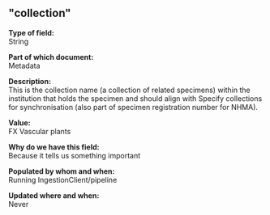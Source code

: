 ## "collection"

**Type of field:**  
String  

**Part of which document:**  
Metadata

**Description:**  
This is the collection name (a collection of related specimens) within the institution that holds the specimen and should align with Specify collections for synchronisation (also part of specimen registration number for NHMA).

**Value:**  
FX Vascular plants

**Why do we have this field:**  
Because it tells us something important  

**Populated by whom and when:**  
Running IngestionClient/pipeline

**Updated where and when:**  
Never

